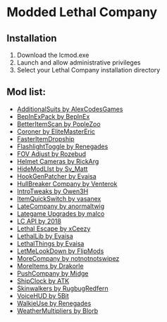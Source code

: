 # Modded Lethal Company

## Installation

1. Download the lcmod.exe
2. Launch and allow administrative privileges
3. Select your Lethal Company installation directory

## Mod list:

- [AdditionalSuits by AlexCodesGames](https://thunderstore.io/c/lethal-company/p/AlexCodesGames/AdditionalSuits/)
- [BepInExPack by BepInEx](https://thunderstore.io/c/lethal-company/p/BepInEx/BepInExPack/)
- [BetterItemScan by PopleZoo](https://thunderstore.io/c/lethal-company/p/PopleZoo/BetterItemScan/)
- [Coroner by EliteMasterEric](https://thunderstore.io/c/lethal-company/p/EliteMasterEric/Coroner/)
- [FasterItemDropship](https://thunderstore.io/c/lethal-company/p/FlipMods/FasterItemDropship/)
- [FlashlightToggle by Renegades](https://thunderstore.io/c/lethal-company/p/Renegades/FlashlightToggle/)
- [FOV Adjust by Rozebud](https://thunderstore.io/c/lethal-company/p/Rozebud/FOV_Adjust/)
- [Helmet Cameras by RickArg](https://thunderstore.io/c/lethal-company/p/RickArg/Helmet_Cameras/)
- [HideModLIst by Sv_Matt](https://thunderstore.io/c/lethal-company/p/Sv_Matt/HideModList/)
- [HookGenPatcher by Evaisa](https://thunderstore.io/c/lethal-company/p/Evaisa/HookGenPatcher/)
- [HullBreaker Company by Venterok](https://thunderstore.io/c/lethal-company/p/Venterok/HullBreaker_Company/)
- [IntroTweaks by Owen3H](https://thunderstore.io/c/lethal-company/p/Owen3H/IntroTweaks/)
- [ItemQuickSwitch by vasanex](https://thunderstore.io/c/lethal-company/p/vasanex/ItemQuickSwitch/)
- [LateCompany by anormaltwig](https://thunderstore.io/c/lethal-company/p/anormaltwig/LateCompany/)
- [Lategame Upgrades by malco](https://thunderstore.io/c/lethal-company/p/malco/Lategame_Upgrades/)
- [LC API by 2018](https://thunderstore.io/c/lethal-company/p/2018/LC_API/)
- [Lethal Escape by xCeezy](https://thunderstore.io/c/lethal-company/p/xCeezy/LethalEscape/)
- [LethalLib by Evaisa](https://thunderstore.io/c/lethal-company/p/Evaisa/LethalLib/)
- [LethalThings by Evaisa](https://thunderstore.io/c/lethal-company/p/Evaisa/LethalThings/)
- [LetMeLookDown by FlipMods](https://thunderstore.io/c/lethal-company/p/FlipMods/LetMeLookDown/)
- [MoreCompany by notnotnotswipez](https://thunderstore.io/c/lethal-company/p/notnotnotswipez/MoreCompany/)
- [MoreItems by Drakorle](https://thunderstore.io/c/lethal-company/p/Drakorle/MoreItems/)
- [PushCompany by Midge](https://thunderstore.io/c/lethal-company/p/Midge/PushCompany/)
- [ShipClock by ATK](https://thunderstore.io/c/lethal-company/p/ATK/ShipClock/)
- [Skinwalkers by RugbugRedfern](https://thunderstore.io/c/lethal-company/p/RugbugRedfern/Skinwalkers/)
- [VoiceHUD by 5Bit](https://thunderstore.io/c/lethal-company/p/5Bit/VoiceHUD/)
- [WalkieUse by Renegades](https://thunderstore.io/c/lethal-company/p/Renegades/WalkieUse/)
- [WeatherMultipliers by Blorb](https://thunderstore.io/c/lethal-company/p/Blorb/WeatherMultipliers/)
